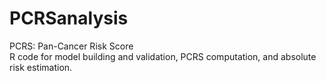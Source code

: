 # PCRSanalysis
PCRS: Pan-Cancer Risk Score  
R code for model building and validation, PCRS computation, and absolute risk estimation. 
